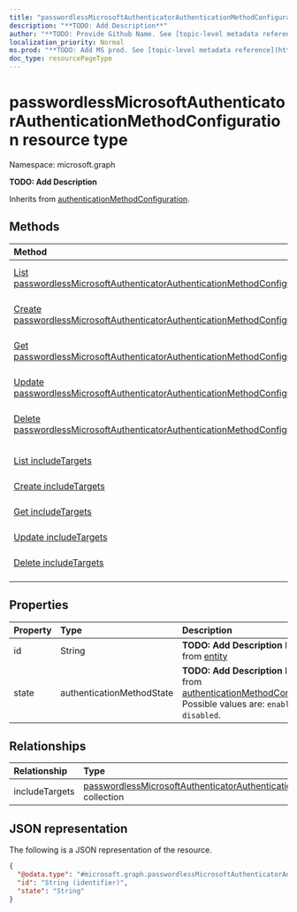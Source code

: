 ```yaml
---
title: "passwordlessMicrosoftAuthenticatorAuthenticationMethodConfiguration resource type"
description: "**TODO: Add Description**"
author: "**TODO: Provide Github Name. See [topic-level metadata reference](https://msgo.azurewebsites.net/add/document/guidelines/metadata.html#topic-level-metadata)**"
localization_priority: Normal
ms.prod: "**TODO: Add MS prod. See [topic-level metadata reference](https://msgo.azurewebsites.net/add/document/guidelines/metadata.html#topic-level-metadata)**"
doc_type: resourcePageType
---
```


# passwordlessMicrosoftAuthenticatorAuthenticationMethodConfiguration resource type

Namespace: microsoft.graph

**TODO: Add Description**


Inherits from [authenticationMethodConfiguration](../resources/authenticationmethodconfiguration.md).

## Methods
|Method|Return type|Description|
|:---|:---|:---|
|[List passwordlessMicrosoftAuthenticatorAuthenticationMethodConfigurations](../api/passwordlessmicrosoftauthenticatorauthenticationmethodconfiguration-list.md)|[passwordlessMicrosoftAuthenticatorAuthenticationMethodConfiguration](../resources/passwordlessmicrosoftauthenticatorauthenticationmethodconfiguration.md) collection|Get a list of the [passwordlessMicrosoftAuthenticatorAuthenticationMethodConfiguration](../resources/passwordlessmicrosoftauthenticatorauthenticationmethodconfiguration.md) objects and their properties.|
|[Create passwordlessMicrosoftAuthenticatorAuthenticationMethodConfiguration](../api/passwordlessmicrosoftauthenticatorauthenticationmethodconfiguration-create.md)|[passwordlessMicrosoftAuthenticatorAuthenticationMethodConfiguration](../resources/passwordlessmicrosoftauthenticatorauthenticationmethodconfiguration.md)|Create a new [passwordlessMicrosoftAuthenticatorAuthenticationMethodConfiguration](../resources/passwordlessmicrosoftauthenticatorauthenticationmethodconfiguration.md) object.|
|[Get passwordlessMicrosoftAuthenticatorAuthenticationMethodConfiguration](../api/passwordlessmicrosoftauthenticatorauthenticationmethodconfiguration-get.md)|[passwordlessMicrosoftAuthenticatorAuthenticationMethodConfiguration](../resources/passwordlessmicrosoftauthenticatorauthenticationmethodconfiguration.md)|Read the properties and relationships of a [passwordlessMicrosoftAuthenticatorAuthenticationMethodConfiguration](../resources/passwordlessmicrosoftauthenticatorauthenticationmethodconfiguration.md) object.|
|[Update passwordlessMicrosoftAuthenticatorAuthenticationMethodConfiguration](../api/passwordlessmicrosoftauthenticatorauthenticationmethodconfiguration-update.md)|[passwordlessMicrosoftAuthenticatorAuthenticationMethodConfiguration](../resources/passwordlessmicrosoftauthenticatorauthenticationmethodconfiguration.md)|Update the properties of a [passwordlessMicrosoftAuthenticatorAuthenticationMethodConfiguration](../resources/passwordlessmicrosoftauthenticatorauthenticationmethodconfiguration.md) object.|
|[Delete passwordlessMicrosoftAuthenticatorAuthenticationMethodConfiguration](../api/passwordlessmicrosoftauthenticatorauthenticationmethodconfiguration-delete.md)|None|Deletes a [passwordlessMicrosoftAuthenticatorAuthenticationMethodConfiguration](../resources/passwordlessmicrosoftauthenticatorauthenticationmethodconfiguration.md) object.|
|[List includeTargets](../api/passwordlessmicrosoftauthenticatorauthenticationmethodconfiguration-list-includetargets.md)|[passwordlessMicrosoftAuthenticatorAuthenticationMethodTarget](../resources/passwordlessmicrosoftauthenticatorauthenticationmethodtarget.md) collection|Get the passwordlessMicrosoftAuthenticatorAuthenticationMethodTargets from the includeTargets navigation property.|
|[Create includeTargets](../api/passwordlessmicrosoftauthenticatorauthenticationmethodconfiguration-post-includetargets.md)|[passwordlessMicrosoftAuthenticatorAuthenticationMethodTarget](../resources/passwordlessmicrosoftauthenticatorauthenticationmethodtarget.md)|Create a new includeTargets object.|
|[Get includeTargets](../api/passwordlessmicrosoftauthenticatorauthenticationmethodconfiguration-get-passwordlessmicrosoftauthenticatorauthenticationmethodtarget.md)|[passwordlessMicrosoftAuthenticatorAuthenticationMethodTarget](../resources/passwordlessmicrosoftauthenticatorauthenticationmethodtarget.md)|Read the properties and relationships of a [passwordlessMicrosoftAuthenticatorAuthenticationMethodTarget](../resources/passwordlessmicrosoftauthenticatorauthenticationmethodtarget.md) object.|
|[Update includeTargets](../api/passwordlessmicrosoftauthenticatorauthenticationmethodconfiguration-update-includetargets.md)|[passwordlessMicrosoftAuthenticatorAuthenticationMethodTarget](../resources/passwordlessmicrosoftauthenticatorauthenticationmethodtarget.md)|Update the properties of an includeTargets object.|
|[Delete includeTargets](../api/passwordlessmicrosoftauthenticatorauthenticationmethodconfiguration-delete-includetargets.md)|None|Delete a [passwordlessMicrosoftAuthenticatorAuthenticationMethodTarget](../resources/passwordlessmicrosoftauthenticatorauthenticationmethodtarget.md) object.|

## Properties
|Property|Type|Description|
|:---|:---|:---|
|id|String|**TODO: Add Description** Inherited from [entity](../resources/entity.md)|
|state|authenticationMethodState|**TODO: Add Description** Inherited from [authenticationMethodConfiguration](../resources/authenticationmethodconfiguration.md). Possible values are: `enabled`, `disabled`.|

## Relationships
|Relationship|Type|Description|
|:---|:---|:---|
|includeTargets|[passwordlessMicrosoftAuthenticatorAuthenticationMethodTarget](../resources/passwordlessmicrosoftauthenticatorauthenticationmethodtarget.md) collection|**TODO: Add Description**|

## JSON representation
The following is a JSON representation of the resource.
<!-- {
  "blockType": "resource",
  "keyProperty": "id",
  "@odata.type": "microsoft.graph.passwordlessMicrosoftAuthenticatorAuthenticationMethodConfiguration",
  "baseType": "microsoft.graph.authenticationMethodConfiguration",
  "openType": false
}
-->
``` json
{
  "@odata.type": "#microsoft.graph.passwordlessMicrosoftAuthenticatorAuthenticationMethodConfiguration",
  "id": "String (identifier)",
  "state": "String"
}
```

